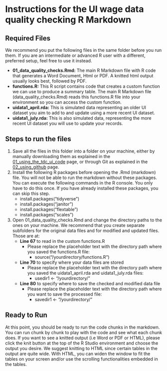 # Instructions for the UI wage data quality checking R Markdown

## Required Files
We recommend you put the following files in the same folder before you run them. If you are an intermediate or advanced R user with a different, preferred setup, feel free to use it instead.

  * **01_data_quality_checks.Rmd:** The main R Markdown file with R code that generates a Word Document, Html or PDF. A knitted html output usually looks best, followed by PDF.
  * **functions.R:** This R script contains code that creates a custom function we can use to produce a summary table. The main R Markdown file (data_quality_checks.Rmd) reads this functions.R file into your environment so you can access the custom function.
  * **uidata1_april.rda:** This is simulated data representing an older UI dataset you aim to add to and update using a more recent UI dataset.
  * **uidata1_july.rda:** This is also simulated data, representing the more recent UI dataset you will use to update your records. 

## Steps to run the files

1. Save all the files in this folder into a folder on your machine, either by manually downloading them as explained in the [01_using_the_tdc_ui_code](https://github.com/MDRCNY/TDC-UI/blob/main/00_how_to_use_this_repository/01_using_the_tdc_ui_code.md) page, or through Git as explained in the [02_using_github](UI/blob/main/00_how_to_use_this_repository/02_using_github.md) page.
2. Install the following R packages before opening the .Rmd (markdown) file. You will not be able to run the markdown without these packages. You can execute the following commands in the R console. You only have to do this once. If you have already installed these packages, you can skip this step.
    * install.packages(“tidyverse”)
    * install.packages(“janitor”)
    * install.packages(“flextable”)
    * install.packages(“scales”)
3. Open 01_data_quality_checks.Rmd and change the directory paths to the ones on your machine. We recommend that you create separate subfolders for the original data files and for modified and updated files. Those are at:
    * **Line 67** to read in the custom functions.R
      * Please replace the placeholder text with the directory path where you saved the functions.R file: 
        * source(“/yourdirectory/functions.R”)  
    * **Line 70** to specify where your data files are stored
      * Please replace the placeholder text with the directory path where you saved the uidata1_april.rda and uidata1_july.rda files:
        * usedir1 <- “/yourdirectory/”
    * **Line 80** to specify where to save the checked and modified data file
      * Please replace the placeholder text with the directory path where you want to save the processed file:
        * savedir1 <- “/yourdirectory/”

## Ready to Run

At this point, you should be ready to run the code chunks in the markdown. You can run chunk by chunk to play with the code and see what each chunk does. If you want to see a knitted output (i.e Word or PDF or HTML), please click the knit button at the top of the R Studio environment and choose the output you desire. We suggest knitting to HTML since certain tables in the output are quite wide. With HTML, you can widen the window to fit the tables on your screen and/or use the scrolling functionalities embedded in the tables.



